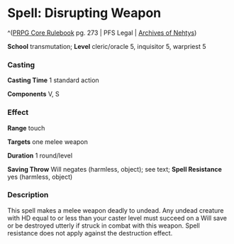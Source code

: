 # Spell: Disrupting Weapon

^([PRPG Core Rulebook][ss-disrupting-weapon] pg. 273 | PFS Legal | [Archives of Nehtys][sn-disrupting-weapon])

**School** transmutation; **Level** cleric/oracle 5, inquisitor 5, warpriest 5

### Casting

**Casting Time** 1 standard action  

**Components** V, S

### Effect

**Range** touch  

**Targets** one melee weapon  

**Duration** 1 round/level  

**Saving Throw** Will negates (harmless, object); see text; **Spell Resistance** yes (harmless, object)

### Description

This spell makes a melee weapon deadly to undead. Any undead creature with HD equal to or less than your caster level must succeed on a Will save or be destroyed utterly if struck in combat with this weapon. Spell resistance does not apply against the destruction effect.

[ss-disrupting-weapon]: http://paizo.com/pathfinderRPG/v57
[sn-disrupting-weapon]: http://www.archivesofnethys.com/SpellDisplay.aspx?ItemName=Disrupting%20Weapon